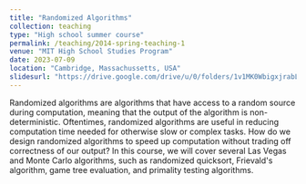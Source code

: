 ```yaml
---
title: "Randomized Algorithms"
collection: teaching
type: "High school summer course"
permalink: /teaching/2014-spring-teaching-1
venue: "MIT High School Studies Program"
date: 2023-07-09
location: "Cambridge, Massachussetts, USA"
slidesurl: "https://drive.google.com/drive/u/0/folders/1v1MK0WbigxjrabLVZczfs7KVmFii3MCA"
---
```


Randomized algorithms are algorithms that have access to a random source during computation, meaning that the output of the algorithm is non-deterministic. Oftentimes, randomized algorithms are useful in reducing computation time needed for otherwise slow or complex tasks. How do we design randomized algorithms to speed up computation without trading off correctness of our output? In this course, we will cover several Las Vegas and Monte Carlo algorithms, such as randomized quicksort, Frievald's algorithm, game tree evaluation, and primality testing algorithms.

